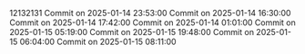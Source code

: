 12132131
Commit on 2025-01-14 23:53:00
Commit on 2025-01-14 16:30:00
Commit on 2025-01-14 17:42:00
Commit on 2025-01-14 01:01:00
Commit on 2025-01-15 05:19:00
Commit on 2025-01-15 19:48:00
Commit on 2025-01-15 06:04:00
Commit on 2025-01-15 08:11:00
